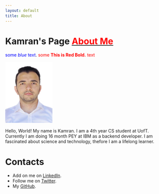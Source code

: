 ```yaml
---
layout: default 
title: About
---
```


# Kamran's Page      [<span style="color:red">About Me</span>](https://kamranbadirov.tech/about)
<span style="color:blue">some *blue* text</span>.
<span style="color:red">some **This is Red Bold.** text</span>


<img src="Personal_photo.JPG" width="30%" height="30%"> 

Hello, World! My name is Kamran. I am a 4th year CS student at UofT. Currently I am doing 16 month PEY at IBM as a backend developer. I am fascinated about science and technology,
thefore I am a lifelong learner. 

# Contacts

- Add on me on [LinkedIn](https://www.linkedin.com/in/badirov-kamran/).
- Follow me on [Twitter](https://twitter.com/kamranbadirov).
- My [GitHub](https://github.com/kamrandb).
